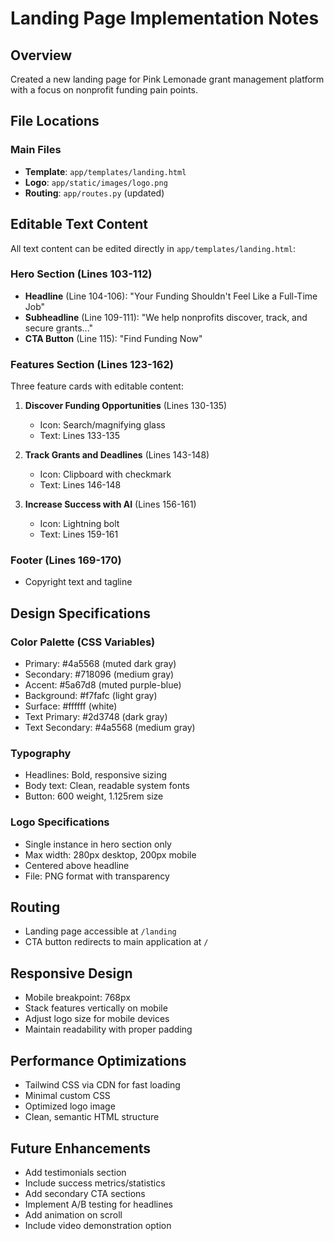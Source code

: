 # Landing Page Implementation Notes

## Overview
Created a new landing page for Pink Lemonade grant management platform with a focus on nonprofit funding pain points.

## File Locations

### Main Files
- **Template**: `app/templates/landing.html`
- **Logo**: `app/static/images/logo.png`
- **Routing**: `app/routes.py` (updated)

## Editable Text Content

All text content can be edited directly in `app/templates/landing.html`:

### Hero Section (Lines 103-112)
- **Headline** (Line 104-106): "Your Funding Shouldn't Feel Like a Full-Time Job"
- **Subheadline** (Line 109-111): "We help nonprofits discover, track, and secure grants..."
- **CTA Button** (Line 115): "Find Funding Now"

### Features Section (Lines 123-162)
Three feature cards with editable content:

1. **Discover Funding Opportunities** (Lines 130-135)
   - Icon: Search/magnifying glass
   - Text: Lines 133-135

2. **Track Grants and Deadlines** (Lines 143-148)
   - Icon: Clipboard with checkmark
   - Text: Lines 146-148

3. **Increase Success with AI** (Lines 156-161)
   - Icon: Lightning bolt
   - Text: Lines 159-161

### Footer (Lines 169-170)
- Copyright text and tagline

## Design Specifications

### Color Palette (CSS Variables)
- Primary: #4a5568 (muted dark gray)
- Secondary: #718096 (medium gray)
- Accent: #5a67d8 (muted purple-blue)
- Background: #f7fafc (light gray)
- Surface: #ffffff (white)
- Text Primary: #2d3748 (dark gray)
- Text Secondary: #4a5568 (medium gray)

### Typography
- Headlines: Bold, responsive sizing
- Body text: Clean, readable system fonts
- Button: 600 weight, 1.125rem size

### Logo Specifications
- Single instance in hero section only
- Max width: 280px desktop, 200px mobile
- Centered above headline
- File: PNG format with transparency

## Routing
- Landing page accessible at `/landing`
- CTA button redirects to main application at `/`

## Responsive Design
- Mobile breakpoint: 768px
- Stack features vertically on mobile
- Adjust logo size for mobile devices
- Maintain readability with proper padding

## Performance Optimizations
- Tailwind CSS via CDN for fast loading
- Minimal custom CSS
- Optimized logo image
- Clean, semantic HTML structure

## Future Enhancements
- Add testimonials section
- Include success metrics/statistics
- Add secondary CTA sections
- Implement A/B testing for headlines
- Add animation on scroll
- Include video demonstration option